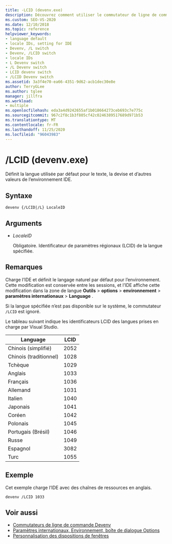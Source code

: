 ```yaml
---
title: -LCID (devenv.exe)
description: Découvrez comment utiliser le commutateur de ligne de commande LCID devenv pour définir la langue par défaut utilisée pour le texte, la devise et d’autres valeurs dans l’IDE.
ms.custom: SEO-VS-2020
ms.date: 12/10/2018
ms.topic: reference
helpviewer_keywords:
- language default
- locale IDs, setting for IDE
- Devenv, /L switch
- Devenv, /LCID switch
- locale IDs
- L Devenv switch
- /L Devenv switch
- LCID devenv switch
- /LCID Devenv switch
ms.assetid: 3a3f4e70-ea66-4351-9d62-acb1dec30e8e
author: TerryGLee
ms.author: tglee
manager: jillfra
ms.workload:
- multiple
ms.openlocfilehash: eda3a4d9242655af1b018664273ceb693c7e775c
ms.sourcegitcommit: 967c2f8c1b3f805cf42c0246389517689d971b53
ms.translationtype: MT
ms.contentlocale: fr-FR
ms.lasthandoff: 11/25/2020
ms.locfileid: "96043983"
---
```

# <a name="lcid-devenvexe"></a>/LCID (devenv.exe)

Définit la langue utilisée par défaut pour le texte, la devise et d’autres valeurs de l’environnement IDE.

## <a name="syntax"></a>Syntaxe

```shell
devenv {/LCID|/L} LocaleID
```

## <a name="arguments"></a>Arguments

- *LocaleID*

  Obligatoire. Identificateur de paramètres régionaux (LCID) de la langue spécifiée.

## <a name="remarks"></a>Remarques

Charge l’IDE et définit le langage naturel par défaut pour l’environnement. Cette modification est conservée entre les sessions, et l’IDE affiche cette modification dans la zone de langue **Outils**  >  **options**  >  **environnement**  >  **paramètres internationaux**  >  **Language** .

Si la langue spécifiée n’est pas disponible sur le système, le commutateur `/LCID` est ignoré.

Le tableau suivant indique les identificateurs LCID des langues prises en charge par Visual Studio.

|Language|LCID|
|--------------|----------|
|Chinois (simplifié)|2052|
|Chinois (traditionnel)|1028|
|Tchèque|1029|
|Anglais|1033|
|Français|1036|
|Allemand|1031|
|Italien|1040|
|Japonais|1041|
|Coréen|1042|
|Polonais|1045|
|Portugais (Brésil)|1046|
|Russe|1049|
|Espagnol|3082|
|Turc|1055

## <a name="example"></a>Exemple

Cet exemple charge l’IDE avec des chaînes de ressources en anglais.

```shell
devenv /LCID 1033
```

## <a name="see-also"></a>Voir aussi

- [Commutateurs de ligne de commande Devenv](../../ide/reference/devenv-command-line-switches.md)
- [Paramètres internationaux, Environnement, boîte de dialogue Options](../../ide/reference/international-settings-environment-options-dialog-box.md)
- [Personnalisation des dispositions de fenêtres](../../ide/customizing-window-layouts-in-visual-studio.md)
